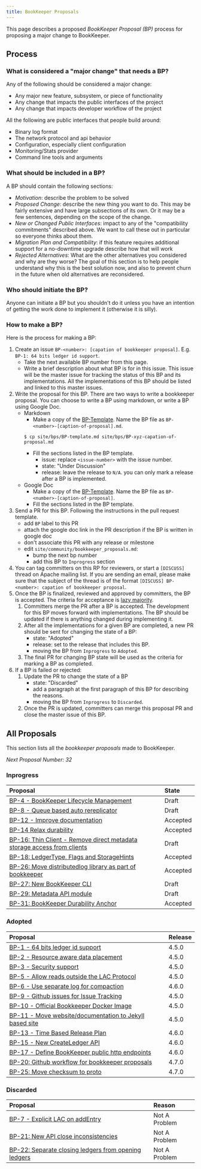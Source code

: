 ```yaml
---
title: BookKeeper Proposals
---
```


This page describes a proposed *BookKeeper Proposal (BP)* process for proposing a major change to BookKeeper.

## Process

### What is considered a "major change" that needs a BP?

Any of the following should be considered a major change:

- Any major new feature, subsystem, or piece of functionality
- Any change that impacts the public interfaces of the project
- Any change that impacts developer workflow of the project

All the following are public interfaces that people build around:

- Binary log format
- The network protocol and api behavior
- Configuration, especially client configuration
- Monitoring/Stats provider
- Command line tools and arguments

### What should be included in a BP?

A BP should contain the following sections:

- *Motivation*: describe the problem to be solved
- *Proposed Change*: describe the new thing you want to do. This may be fairly extensive and have large subsections of its own. Or it may be a few sentences, depending on the scope of the change.
- *New or Changed Public Interfaces*: impact to any of the "compatibility commitments" described above. We want to call these out in particular so everyone thinks about them.
- *Migration Plan and Compatibility*: if this feature requires additional support for a no-downtime upgrade describe how that will work
- *Rejected Alternatives*: What are the other alternatives you considered and why are they worse? The goal of this section is to help people understand why this is the best solution now, and also to prevent churn in the future when old alternatives are reconsidered.

### Who should initiate the BP?

Anyone can initiate a BP but you shouldn't do it unless you have an intention of getting the work done to implement it (otherwise it is silly).

### How to make a BP?

Here is the process for making a BP:

1. Create an issue `BP-<number>: [capation of bookkeeper proposal]`. E.g. `BP-1: 64 bits ledger id support`.
    - Take the next available BP number from this page.
    - Write a brief description about what BP is for in this issue. This issue will be the master issue for tracking the status of this BP and its implementations.
      All the implementations of this BP should be listed and linked to this master issues.
1. Write the proposal for this BP. There are two ways to write a bookkeeper proposal. You can choose to write a BP using markdown, or write a BP
using Google Doc.
    - Markdown
        - Make a copy of the [BP-Template](https://github.com/apache/bookkeeper/tree/master/site/bps/BP-template.md). Name the BP file as `BP-<number>-[caption-of-proposal].md`.
        ```shell
        $ cp site/bps/BP-template.md site/bps/BP-xyz-capation-of-proposal.md
        ```
        - Fill the sections listed in the BP template.
            - issue: replace `<issue-number>` with the issue number.
            - state: "Under Discussion"
            - release: leave the release to `N/A`. you can only mark a release after a BP is implemented.
    - Google Doc
        - Make a copy of the [BP-Template](https://docs.google.com/document/d/1DsmH54LoohgwqnEjESPQNtIYxxcOy2rwonZ_TJCwws0). Name the BP file as `BP-<number>-[caption-of-proposal]`. 
        - Fill the sections listed in the BP template.
1. Send a PR for this BP. Following the instructions in the pull request template.
    - add `BP` label to this PR
    - attach the google doc link in the PR description if the BP is written in google doc
    - don't associate this PR with any release or milestone
    - edit `site/community/bookkeeper_proposals.md`:
        - bump the next bp number
        - add this BP to `Inprogress` section
1. You can tag committers on this RP for reviewers, or start a `[DISCUSS]` thread on Apache mailing list. If you are sending an email, please make sure that the subject
   of the thread is of the format `[DISCUSS] BP-<number>: capation of bookkeeper proposal`.
1. Once the BP is finalized, reviewed and approved by committers, the BP is accepted. The criteria for acceptance is [lazy majority](http://bookkeeper.apache.org/bylaws.html).
    1. Committers merge the PR after a BP is accepted. The development for this BP moves forward with implementations. The BP should be updated if there is anything changed during implementing it.
    1. After all the implementations for a given BP are completed, a new PR should be sent for changing the state of a BP:
        - state: "Adopted"
        - release: set to the release that includes this BP.
        - moving the BP from `Inprogress` to `Adopted`.
    1. The final PR for changing BP state will be used as the criteria for marking a BP as completed.
1. If a BP is failed or rejected:
    1. Update the PR to change the state of a BP
        - state: "Discarded"
        - add a paragraph at the first paragraph of this BP for describing the reasons.
        - moving the BP from `Inprogress` to `Discarded`.
    2. Once the PR is updated, committers can merge this proposal PR and close the master issue of this BP.

## All Proposals

This section lists all the _bookkeeper proposals_ made to BookKeeper.

*Next Proposal Number: 32*

### Inprogress

Proposal | State
:--------|:-----
[BP-4 - BookKeeper Lifecycle Management](https://cwiki.apache.org/confluence/display/BOOKKEEPER/BP-4+-+BookKeeper+Lifecycle+Management) | Draft
[BP-8 - Queue based auto rereplicator](https://cwiki.apache.org/confluence/display/BOOKKEEPER/BP-8+-+Queue+based+auto+rereplicator) | Draft
[BP-12 - Improve documentation](https://cwiki.apache.org/confluence/display/BOOKKEEPER/BP-12+-+Improve+documentation) | Accepted
[BP-14 Relax durability](https://cwiki.apache.org/confluence/display/BOOKKEEPER/BP-14+Relax+durability) | Accepted
[BP-16: Thin Client - Remove direct metadata storage access from clients](https://cwiki.apache.org/confluence/display/BOOKKEEPER/BP-16%3A+Thin+Client+-+Remove+direct+metadata+storage+access+from+clients) | Draft
[BP-18: LedgerType, Flags and StorageHints](https://cwiki.apache.org/confluence/display/BOOKKEEPER/BP-18%3A+LedgerType%2C+Flags+and+StorageHints) | Accepted
[BP-26: Move distributedlog library as part of bookkeeper](../../bps/BP-26-move-distributedlog-core-library) | Accepted
[BP-27: New BookKeeper CLI](../../bps/BP-27-new-bookkeeper-cli) | Draft
[BP-29: Metadata API module](../../bps/BP-29-metadata-store-api-module) | Draft
[BP-31: BookKeeper Durability Anchor](../../bps/BP-31-durability) | Accepted

### Adopted

Proposal | Release
:--------|:-------
[BP-1 - 64 bits ledger id support](https://cwiki.apache.org/confluence/display/BOOKKEEPER/BP-1+-+64+bits+ledger+id+support) | 4.5.0
[BP-2 - Resource aware data placement](https://cwiki.apache.org/confluence/display/BOOKKEEPER/BP-2+-+Resource+aware+data+placement) | 4.5.0
[BP-3 - Security support](https://cwiki.apache.org/confluence/display/BOOKKEEPER/BP-3+-+Security+support) | 4.5.0
[BP-5 - Allow reads outside the LAC Protocol](https://cwiki.apache.org/confluence/display/BOOKKEEPER/BP-5+Allow+reads+outside+the+LAC+Protocol) | 4.5.0
[BP-6 - Use separate log for compaction](https://cwiki.apache.org/confluence/display/BOOKKEEPER/BP-6+-+Use+separate+log+for+compaction) | 4.6.0
[BP-9 - Github issues for Issue Tracking](https://cwiki.apache.org/confluence/display/BOOKKEEPER/BP-9+-+Github+issues+for+Issue+Tracking) | 4.5.0
[BP-10 - Official Bookkeeper Docker Image](https://cwiki.apache.org/confluence/display/BOOKKEEPER/BP-10+-+Official+Bookkeeper+Docker+Image) | 4.5.0
[BP-11 - Move website/documentation to Jekyll based site](https://cwiki.apache.org/confluence/pages/viewpage.action?pageId=71012301) | 4.5.0
[BP-13 - Time Based Release Plan](https://cwiki.apache.org/confluence/display/BOOKKEEPER/BP-13+-+Time+Based+Release+Plan) | 4.6.0
[BP-15 - New CreateLedger API](https://cwiki.apache.org/confluence/display/BOOKKEEPER/BP-15+New+CreateLedger+API) | 4.6.0
[BP-17 - Define BookKeeper public http endpoints](https://cwiki.apache.org/confluence/display/BOOKKEEPER/BP-17%3A+Define+BookKeeper+public+http+endpoints) | 4.6.0
[BP-20: Github workflow for bookkeeper proposals](../../bps/BP-20-github-workflow-for-bookkeeper-proposals) | 4.7.0
[BP-25: Move checksum to proto](../../bps/BP-25-MovingChecksumToProto) | 4.7.0

### Discarded

Proposal | Reason
:--------|:------
[BP-7 - Explicit LAC on addEntry](https://cwiki.apache.org/confluence/display/BOOKKEEPER/BP-7+-+Explicit+LAC+on+addEntry) | Not A Problem
[BP-21: New API close inconsistencies](../../bps/BP-21-new-api-close-inconsistencies) | Not A Problem
[BP-22: Separate closing ledgers from opening ledgers](../../bps/BP-22-separate-closing-ledgers-from-opening-ledgers) | Not A Problem
